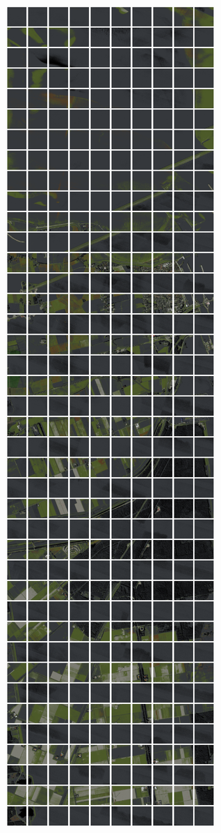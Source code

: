 <html>
<div>
<img src="https://github.com/HakkaTjakka/NL_TILE_MAP/blob/main/18/624/-1066/r.6240.-10660.png" height="44" width="44">
<img src="https://github.com/HakkaTjakka/NL_TILE_MAP/blob/main/18/624/-1066/r.6241.-10660.png" height="44" width="44">
<img src="https://github.com/HakkaTjakka/NL_TILE_MAP/blob/main/18/624/-1066/r.6242.-10660.png" height="44" width="44">
<img src="https://github.com/HakkaTjakka/NL_TILE_MAP/blob/main/18/624/-1066/r.6243.-10660.png" height="44" width="44">
<img src="https://github.com/HakkaTjakka/NL_TILE_MAP/blob/main/18/624/-1066/r.6244.-10660.png" height="44" width="44">
<img src="https://github.com/HakkaTjakka/NL_TILE_MAP/blob/main/18/624/-1066/r.6245.-10660.png" height="44" width="44">
<img src="https://github.com/HakkaTjakka/NL_TILE_MAP/blob/main/18/624/-1066/r.6246.-10660.png" height="44" width="44">
<img src="https://github.com/HakkaTjakka/NL_TILE_MAP/blob/main/18/624/-1066/r.6247.-10660.png" height="44" width="44">
<img src="https://github.com/HakkaTjakka/NL_TILE_MAP/blob/main/18/624/-1066/r.6248.-10660.png" height="44" width="44">
<img src="https://github.com/HakkaTjakka/NL_TILE_MAP/blob/main/18/624/-1066/r.6249.-10660.png" height="44" width="44">
<img src="https://github.com/HakkaTjakka/NL_TILE_MAP/blob/main/18/625/-1066/r.6250.-10660.png" height="44" width="44">
<img src="https://github.com/HakkaTjakka/NL_TILE_MAP/blob/main/18/625/-1066/r.6251.-10660.png" height="44" width="44">
<img src="https://github.com/HakkaTjakka/NL_TILE_MAP/blob/main/18/625/-1066/r.6252.-10660.png" height="44" width="44">
<img src="https://github.com/HakkaTjakka/NL_TILE_MAP/blob/main/18/625/-1066/r.6253.-10660.png" height="44" width="44">
<img src="https://github.com/HakkaTjakka/NL_TILE_MAP/blob/main/18/625/-1066/r.6254.-10660.png" height="44" width="44">
<img src="https://github.com/HakkaTjakka/NL_TILE_MAP/blob/main/18/625/-1066/r.6255.-10660.png" height="44" width="44">
<img src="https://github.com/HakkaTjakka/NL_TILE_MAP/blob/main/18/625/-1066/r.6256.-10660.png" height="44" width="44">
<img src="https://github.com/HakkaTjakka/NL_TILE_MAP/blob/main/18/625/-1066/r.6257.-10660.png" height="44" width="44">
<img src="https://github.com/HakkaTjakka/NL_TILE_MAP/blob/main/18/625/-1066/r.6258.-10660.png" height="44" width="44">
<img src="https://github.com/HakkaTjakka/NL_TILE_MAP/blob/main/18/625/-1066/r.6259.-10660.png" height="44" width="44">
<br>
<img src="https://github.com/HakkaTjakka/NL_TILE_MAP/blob/main/18/624/-1066/r.6240.-10659.png" height="44" width="44">
<img src="https://github.com/HakkaTjakka/NL_TILE_MAP/blob/main/18/624/-1066/r.6241.-10659.png" height="44" width="44">
<img src="https://github.com/HakkaTjakka/NL_TILE_MAP/blob/main/18/624/-1066/r.6242.-10659.png" height="44" width="44">
<img src="https://github.com/HakkaTjakka/NL_TILE_MAP/blob/main/18/624/-1066/r.6243.-10659.png" height="44" width="44">
<img src="https://github.com/HakkaTjakka/NL_TILE_MAP/blob/main/18/624/-1066/r.6244.-10659.png" height="44" width="44">
<img src="https://github.com/HakkaTjakka/NL_TILE_MAP/blob/main/18/624/-1066/r.6245.-10659.png" height="44" width="44">
<img src="https://github.com/HakkaTjakka/NL_TILE_MAP/blob/main/18/624/-1066/r.6246.-10659.png" height="44" width="44">
<img src="https://github.com/HakkaTjakka/NL_TILE_MAP/blob/main/18/624/-1066/r.6247.-10659.png" height="44" width="44">
<img src="https://github.com/HakkaTjakka/NL_TILE_MAP/blob/main/18/624/-1066/r.6248.-10659.png" height="44" width="44">
<img src="https://github.com/HakkaTjakka/NL_TILE_MAP/blob/main/18/624/-1066/r.6249.-10659.png" height="44" width="44">
<img src="https://github.com/HakkaTjakka/NL_TILE_MAP/blob/main/18/625/-1066/r.6250.-10659.png" height="44" width="44">
<img src="https://github.com/HakkaTjakka/NL_TILE_MAP/blob/main/18/625/-1066/r.6251.-10659.png" height="44" width="44">
<img src="https://github.com/HakkaTjakka/NL_TILE_MAP/blob/main/18/625/-1066/r.6252.-10659.png" height="44" width="44">
<img src="https://github.com/HakkaTjakka/NL_TILE_MAP/blob/main/18/625/-1066/r.6253.-10659.png" height="44" width="44">
<img src="https://github.com/HakkaTjakka/NL_TILE_MAP/blob/main/18/625/-1066/r.6254.-10659.png" height="44" width="44">
<img src="https://github.com/HakkaTjakka/NL_TILE_MAP/blob/main/18/625/-1066/r.6255.-10659.png" height="44" width="44">
<img src="https://github.com/HakkaTjakka/NL_TILE_MAP/blob/main/18/625/-1066/r.6256.-10659.png" height="44" width="44">
<img src="https://github.com/HakkaTjakka/NL_TILE_MAP/blob/main/18/625/-1066/r.6257.-10659.png" height="44" width="44">
<img src="https://github.com/HakkaTjakka/NL_TILE_MAP/blob/main/18/625/-1066/r.6258.-10659.png" height="44" width="44">
<img src="https://github.com/HakkaTjakka/NL_TILE_MAP/blob/main/18/625/-1066/r.6259.-10659.png" height="44" width="44">
<br>
<img src="https://github.com/HakkaTjakka/NL_TILE_MAP/blob/main/18/624/-1066/r.6240.-10658.png" height="44" width="44">
<img src="https://github.com/HakkaTjakka/NL_TILE_MAP/blob/main/18/624/-1066/r.6241.-10658.png" height="44" width="44">
<img src="https://github.com/HakkaTjakka/NL_TILE_MAP/blob/main/18/624/-1066/r.6242.-10658.png" height="44" width="44">
<img src="https://github.com/HakkaTjakka/NL_TILE_MAP/blob/main/18/624/-1066/r.6243.-10658.png" height="44" width="44">
<img src="https://github.com/HakkaTjakka/NL_TILE_MAP/blob/main/18/624/-1066/r.6244.-10658.png" height="44" width="44">
<img src="https://github.com/HakkaTjakka/NL_TILE_MAP/blob/main/18/624/-1066/r.6245.-10658.png" height="44" width="44">
<img src="https://github.com/HakkaTjakka/NL_TILE_MAP/blob/main/18/624/-1066/r.6246.-10658.png" height="44" width="44">
<img src="https://github.com/HakkaTjakka/NL_TILE_MAP/blob/main/18/624/-1066/r.6247.-10658.png" height="44" width="44">
<img src="https://github.com/HakkaTjakka/NL_TILE_MAP/blob/main/18/624/-1066/r.6248.-10658.png" height="44" width="44">
<img src="https://github.com/HakkaTjakka/NL_TILE_MAP/blob/main/18/624/-1066/r.6249.-10658.png" height="44" width="44">
<img src="https://github.com/HakkaTjakka/NL_TILE_MAP/blob/main/18/625/-1066/r.6250.-10658.png" height="44" width="44">
<img src="https://github.com/HakkaTjakka/NL_TILE_MAP/blob/main/18/625/-1066/r.6251.-10658.png" height="44" width="44">
<img src="https://github.com/HakkaTjakka/NL_TILE_MAP/blob/main/18/625/-1066/r.6252.-10658.png" height="44" width="44">
<img src="https://github.com/HakkaTjakka/NL_TILE_MAP/blob/main/18/625/-1066/r.6253.-10658.png" height="44" width="44">
<img src="https://github.com/HakkaTjakka/NL_TILE_MAP/blob/main/18/625/-1066/r.6254.-10658.png" height="44" width="44">
<img src="https://github.com/HakkaTjakka/NL_TILE_MAP/blob/main/18/625/-1066/r.6255.-10658.png" height="44" width="44">
<img src="https://github.com/HakkaTjakka/NL_TILE_MAP/blob/main/18/625/-1066/r.6256.-10658.png" height="44" width="44">
<img src="https://github.com/HakkaTjakka/NL_TILE_MAP/blob/main/18/625/-1066/r.6257.-10658.png" height="44" width="44">
<img src="https://github.com/HakkaTjakka/NL_TILE_MAP/blob/main/18/625/-1066/r.6258.-10658.png" height="44" width="44">
<img src="https://github.com/HakkaTjakka/NL_TILE_MAP/blob/main/18/625/-1066/r.6259.-10658.png" height="44" width="44">
<br>
<img src="https://github.com/HakkaTjakka/NL_TILE_MAP/blob/main/18/624/-1066/r.6240.-10657.png" height="44" width="44">
<img src="https://github.com/HakkaTjakka/NL_TILE_MAP/blob/main/18/624/-1066/r.6241.-10657.png" height="44" width="44">
<img src="https://github.com/HakkaTjakka/NL_TILE_MAP/blob/main/18/624/-1066/r.6242.-10657.png" height="44" width="44">
<img src="https://github.com/HakkaTjakka/NL_TILE_MAP/blob/main/18/624/-1066/r.6243.-10657.png" height="44" width="44">
<img src="https://github.com/HakkaTjakka/NL_TILE_MAP/blob/main/18/624/-1066/r.6244.-10657.png" height="44" width="44">
<img src="https://github.com/HakkaTjakka/NL_TILE_MAP/blob/main/18/624/-1066/r.6245.-10657.png" height="44" width="44">
<img src="https://github.com/HakkaTjakka/NL_TILE_MAP/blob/main/18/624/-1066/r.6246.-10657.png" height="44" width="44">
<img src="https://github.com/HakkaTjakka/NL_TILE_MAP/blob/main/18/624/-1066/r.6247.-10657.png" height="44" width="44">
<img src="https://github.com/HakkaTjakka/NL_TILE_MAP/blob/main/18/624/-1066/r.6248.-10657.png" height="44" width="44">
<img src="https://github.com/HakkaTjakka/NL_TILE_MAP/blob/main/18/624/-1066/r.6249.-10657.png" height="44" width="44">
<img src="https://github.com/HakkaTjakka/NL_TILE_MAP/blob/main/18/625/-1066/r.6250.-10657.png" height="44" width="44">
<img src="https://github.com/HakkaTjakka/NL_TILE_MAP/blob/main/18/625/-1066/r.6251.-10657.png" height="44" width="44">
<img src="https://github.com/HakkaTjakka/NL_TILE_MAP/blob/main/18/625/-1066/r.6252.-10657.png" height="44" width="44">
<img src="https://github.com/HakkaTjakka/NL_TILE_MAP/blob/main/18/625/-1066/r.6253.-10657.png" height="44" width="44">
<img src="https://github.com/HakkaTjakka/NL_TILE_MAP/blob/main/18/625/-1066/r.6254.-10657.png" height="44" width="44">
<img src="https://github.com/HakkaTjakka/NL_TILE_MAP/blob/main/18/625/-1066/r.6255.-10657.png" height="44" width="44">
<img src="https://github.com/HakkaTjakka/NL_TILE_MAP/blob/main/18/625/-1066/r.6256.-10657.png" height="44" width="44">
<img src="https://github.com/HakkaTjakka/NL_TILE_MAP/blob/main/18/625/-1066/r.6257.-10657.png" height="44" width="44">
<img src="https://github.com/HakkaTjakka/NL_TILE_MAP/blob/main/18/625/-1066/r.6258.-10657.png" height="44" width="44">
<img src="https://github.com/HakkaTjakka/NL_TILE_MAP/blob/main/18/625/-1066/r.6259.-10657.png" height="44" width="44">
<br>
<img src="https://github.com/HakkaTjakka/NL_TILE_MAP/blob/main/18/624/-1066/r.6240.-10656.png" height="44" width="44">
<img src="https://github.com/HakkaTjakka/NL_TILE_MAP/blob/main/18/624/-1066/r.6241.-10656.png" height="44" width="44">
<img src="https://github.com/HakkaTjakka/NL_TILE_MAP/blob/main/18/624/-1066/r.6242.-10656.png" height="44" width="44">
<img src="https://github.com/HakkaTjakka/NL_TILE_MAP/blob/main/18/624/-1066/r.6243.-10656.png" height="44" width="44">
<img src="https://github.com/HakkaTjakka/NL_TILE_MAP/blob/main/18/624/-1066/r.6244.-10656.png" height="44" width="44">
<img src="https://github.com/HakkaTjakka/NL_TILE_MAP/blob/main/18/624/-1066/r.6245.-10656.png" height="44" width="44">
<img src="https://github.com/HakkaTjakka/NL_TILE_MAP/blob/main/18/624/-1066/r.6246.-10656.png" height="44" width="44">
<img src="https://github.com/HakkaTjakka/NL_TILE_MAP/blob/main/18/624/-1066/r.6247.-10656.png" height="44" width="44">
<img src="https://github.com/HakkaTjakka/NL_TILE_MAP/blob/main/18/624/-1066/r.6248.-10656.png" height="44" width="44">
<img src="https://github.com/HakkaTjakka/NL_TILE_MAP/blob/main/18/624/-1066/r.6249.-10656.png" height="44" width="44">
<img src="https://github.com/HakkaTjakka/NL_TILE_MAP/blob/main/18/625/-1066/r.6250.-10656.png" height="44" width="44">
<img src="https://github.com/HakkaTjakka/NL_TILE_MAP/blob/main/18/625/-1066/r.6251.-10656.png" height="44" width="44">
<img src="https://github.com/HakkaTjakka/NL_TILE_MAP/blob/main/18/625/-1066/r.6252.-10656.png" height="44" width="44">
<img src="https://github.com/HakkaTjakka/NL_TILE_MAP/blob/main/18/625/-1066/r.6253.-10656.png" height="44" width="44">
<img src="https://github.com/HakkaTjakka/NL_TILE_MAP/blob/main/18/625/-1066/r.6254.-10656.png" height="44" width="44">
<img src="https://github.com/HakkaTjakka/NL_TILE_MAP/blob/main/18/625/-1066/r.6255.-10656.png" height="44" width="44">
<img src="https://github.com/HakkaTjakka/NL_TILE_MAP/blob/main/18/625/-1066/r.6256.-10656.png" height="44" width="44">
<img src="https://github.com/HakkaTjakka/NL_TILE_MAP/blob/main/18/625/-1066/r.6257.-10656.png" height="44" width="44">
<img src="https://github.com/HakkaTjakka/NL_TILE_MAP/blob/main/18/625/-1066/r.6258.-10656.png" height="44" width="44">
<img src="https://github.com/HakkaTjakka/NL_TILE_MAP/blob/main/18/625/-1066/r.6259.-10656.png" height="44" width="44">
<br>
<img src="https://github.com/HakkaTjakka/NL_TILE_MAP/blob/main/18/624/-1066/r.6240.-10655.png" height="44" width="44">
<img src="https://github.com/HakkaTjakka/NL_TILE_MAP/blob/main/18/624/-1066/r.6241.-10655.png" height="44" width="44">
<img src="https://github.com/HakkaTjakka/NL_TILE_MAP/blob/main/18/624/-1066/r.6242.-10655.png" height="44" width="44">
<img src="https://github.com/HakkaTjakka/NL_TILE_MAP/blob/main/18/624/-1066/r.6243.-10655.png" height="44" width="44">
<img src="https://github.com/HakkaTjakka/NL_TILE_MAP/blob/main/18/624/-1066/r.6244.-10655.png" height="44" width="44">
<img src="https://github.com/HakkaTjakka/NL_TILE_MAP/blob/main/18/624/-1066/r.6245.-10655.png" height="44" width="44">
<img src="https://github.com/HakkaTjakka/NL_TILE_MAP/blob/main/18/624/-1066/r.6246.-10655.png" height="44" width="44">
<img src="https://github.com/HakkaTjakka/NL_TILE_MAP/blob/main/18/624/-1066/r.6247.-10655.png" height="44" width="44">
<img src="https://github.com/HakkaTjakka/NL_TILE_MAP/blob/main/18/624/-1066/r.6248.-10655.png" height="44" width="44">
<img src="https://github.com/HakkaTjakka/NL_TILE_MAP/blob/main/18/624/-1066/r.6249.-10655.png" height="44" width="44">
<img src="https://github.com/HakkaTjakka/NL_TILE_MAP/blob/main/18/625/-1066/r.6250.-10655.png" height="44" width="44">
<img src="https://github.com/HakkaTjakka/NL_TILE_MAP/blob/main/18/625/-1066/r.6251.-10655.png" height="44" width="44">
<img src="https://github.com/HakkaTjakka/NL_TILE_MAP/blob/main/18/625/-1066/r.6252.-10655.png" height="44" width="44">
<img src="https://github.com/HakkaTjakka/NL_TILE_MAP/blob/main/18/625/-1066/r.6253.-10655.png" height="44" width="44">
<img src="https://github.com/HakkaTjakka/NL_TILE_MAP/blob/main/18/625/-1066/r.6254.-10655.png" height="44" width="44">
<img src="https://github.com/HakkaTjakka/NL_TILE_MAP/blob/main/18/625/-1066/r.6255.-10655.png" height="44" width="44">
<img src="https://github.com/HakkaTjakka/NL_TILE_MAP/blob/main/18/625/-1066/r.6256.-10655.png" height="44" width="44">
<img src="https://github.com/HakkaTjakka/NL_TILE_MAP/blob/main/18/625/-1066/r.6257.-10655.png" height="44" width="44">
<img src="https://github.com/HakkaTjakka/NL_TILE_MAP/blob/main/18/625/-1066/r.6258.-10655.png" height="44" width="44">
<img src="https://github.com/HakkaTjakka/NL_TILE_MAP/blob/main/18/625/-1066/r.6259.-10655.png" height="44" width="44">
<br>
<img src="https://github.com/HakkaTjakka/NL_TILE_MAP/blob/main/18/624/-1066/r.6240.-10654.png" height="44" width="44">
<img src="https://github.com/HakkaTjakka/NL_TILE_MAP/blob/main/18/624/-1066/r.6241.-10654.png" height="44" width="44">
<img src="https://github.com/HakkaTjakka/NL_TILE_MAP/blob/main/18/624/-1066/r.6242.-10654.png" height="44" width="44">
<img src="https://github.com/HakkaTjakka/NL_TILE_MAP/blob/main/18/624/-1066/r.6243.-10654.png" height="44" width="44">
<img src="https://github.com/HakkaTjakka/NL_TILE_MAP/blob/main/18/624/-1066/r.6244.-10654.png" height="44" width="44">
<img src="https://github.com/HakkaTjakka/NL_TILE_MAP/blob/main/18/624/-1066/r.6245.-10654.png" height="44" width="44">
<img src="https://github.com/HakkaTjakka/NL_TILE_MAP/blob/main/18/624/-1066/r.6246.-10654.png" height="44" width="44">
<img src="https://github.com/HakkaTjakka/NL_TILE_MAP/blob/main/18/624/-1066/r.6247.-10654.png" height="44" width="44">
<img src="https://github.com/HakkaTjakka/NL_TILE_MAP/blob/main/18/624/-1066/r.6248.-10654.png" height="44" width="44">
<img src="https://github.com/HakkaTjakka/NL_TILE_MAP/blob/main/18/624/-1066/r.6249.-10654.png" height="44" width="44">
<img src="https://github.com/HakkaTjakka/NL_TILE_MAP/blob/main/18/625/-1066/r.6250.-10654.png" height="44" width="44">
<img src="https://github.com/HakkaTjakka/NL_TILE_MAP/blob/main/18/625/-1066/r.6251.-10654.png" height="44" width="44">
<img src="https://github.com/HakkaTjakka/NL_TILE_MAP/blob/main/18/625/-1066/r.6252.-10654.png" height="44" width="44">
<img src="https://github.com/HakkaTjakka/NL_TILE_MAP/blob/main/18/625/-1066/r.6253.-10654.png" height="44" width="44">
<img src="https://github.com/HakkaTjakka/NL_TILE_MAP/blob/main/18/625/-1066/r.6254.-10654.png" height="44" width="44">
<img src="https://github.com/HakkaTjakka/NL_TILE_MAP/blob/main/18/625/-1066/r.6255.-10654.png" height="44" width="44">
<img src="https://github.com/HakkaTjakka/NL_TILE_MAP/blob/main/18/625/-1066/r.6256.-10654.png" height="44" width="44">
<img src="https://github.com/HakkaTjakka/NL_TILE_MAP/blob/main/18/625/-1066/r.6257.-10654.png" height="44" width="44">
<img src="https://github.com/HakkaTjakka/NL_TILE_MAP/blob/main/18/625/-1066/r.6258.-10654.png" height="44" width="44">
<img src="https://github.com/HakkaTjakka/NL_TILE_MAP/blob/main/18/625/-1066/r.6259.-10654.png" height="44" width="44">
<br>
<img src="https://github.com/HakkaTjakka/NL_TILE_MAP/blob/main/18/624/-1066/r.6240.-10653.png" height="44" width="44">
<img src="https://github.com/HakkaTjakka/NL_TILE_MAP/blob/main/18/624/-1066/r.6241.-10653.png" height="44" width="44">
<img src="https://github.com/HakkaTjakka/NL_TILE_MAP/blob/main/18/624/-1066/r.6242.-10653.png" height="44" width="44">
<img src="https://github.com/HakkaTjakka/NL_TILE_MAP/blob/main/18/624/-1066/r.6243.-10653.png" height="44" width="44">
<img src="https://github.com/HakkaTjakka/NL_TILE_MAP/blob/main/18/624/-1066/r.6244.-10653.png" height="44" width="44">
<img src="https://github.com/HakkaTjakka/NL_TILE_MAP/blob/main/18/624/-1066/r.6245.-10653.png" height="44" width="44">
<img src="https://github.com/HakkaTjakka/NL_TILE_MAP/blob/main/18/624/-1066/r.6246.-10653.png" height="44" width="44">
<img src="https://github.com/HakkaTjakka/NL_TILE_MAP/blob/main/18/624/-1066/r.6247.-10653.png" height="44" width="44">
<img src="https://github.com/HakkaTjakka/NL_TILE_MAP/blob/main/18/624/-1066/r.6248.-10653.png" height="44" width="44">
<img src="https://github.com/HakkaTjakka/NL_TILE_MAP/blob/main/18/624/-1066/r.6249.-10653.png" height="44" width="44">
<img src="https://github.com/HakkaTjakka/NL_TILE_MAP/blob/main/18/625/-1066/r.6250.-10653.png" height="44" width="44">
<img src="https://github.com/HakkaTjakka/NL_TILE_MAP/blob/main/18/625/-1066/r.6251.-10653.png" height="44" width="44">
<img src="https://github.com/HakkaTjakka/NL_TILE_MAP/blob/main/18/625/-1066/r.6252.-10653.png" height="44" width="44">
<img src="https://github.com/HakkaTjakka/NL_TILE_MAP/blob/main/18/625/-1066/r.6253.-10653.png" height="44" width="44">
<img src="https://github.com/HakkaTjakka/NL_TILE_MAP/blob/main/18/625/-1066/r.6254.-10653.png" height="44" width="44">
<img src="https://github.com/HakkaTjakka/NL_TILE_MAP/blob/main/18/625/-1066/r.6255.-10653.png" height="44" width="44">
<img src="https://github.com/HakkaTjakka/NL_TILE_MAP/blob/main/18/625/-1066/r.6256.-10653.png" height="44" width="44">
<img src="https://github.com/HakkaTjakka/NL_TILE_MAP/blob/main/18/625/-1066/r.6257.-10653.png" height="44" width="44">
<img src="https://github.com/HakkaTjakka/NL_TILE_MAP/blob/main/18/625/-1066/r.6258.-10653.png" height="44" width="44">
<img src="https://github.com/HakkaTjakka/NL_TILE_MAP/blob/main/18/625/-1066/r.6259.-10653.png" height="44" width="44">
<br>
<img src="https://github.com/HakkaTjakka/NL_TILE_MAP/blob/main/18/624/-1066/r.6240.-10652.png" height="44" width="44">
<img src="https://github.com/HakkaTjakka/NL_TILE_MAP/blob/main/18/624/-1066/r.6241.-10652.png" height="44" width="44">
<img src="https://github.com/HakkaTjakka/NL_TILE_MAP/blob/main/18/624/-1066/r.6242.-10652.png" height="44" width="44">
<img src="https://github.com/HakkaTjakka/NL_TILE_MAP/blob/main/18/624/-1066/r.6243.-10652.png" height="44" width="44">
<img src="https://github.com/HakkaTjakka/NL_TILE_MAP/blob/main/18/624/-1066/r.6244.-10652.png" height="44" width="44">
<img src="https://github.com/HakkaTjakka/NL_TILE_MAP/blob/main/18/624/-1066/r.6245.-10652.png" height="44" width="44">
<img src="https://github.com/HakkaTjakka/NL_TILE_MAP/blob/main/18/624/-1066/r.6246.-10652.png" height="44" width="44">
<img src="https://github.com/HakkaTjakka/NL_TILE_MAP/blob/main/18/624/-1066/r.6247.-10652.png" height="44" width="44">
<img src="https://github.com/HakkaTjakka/NL_TILE_MAP/blob/main/18/624/-1066/r.6248.-10652.png" height="44" width="44">
<img src="https://github.com/HakkaTjakka/NL_TILE_MAP/blob/main/18/624/-1066/r.6249.-10652.png" height="44" width="44">
<img src="https://github.com/HakkaTjakka/NL_TILE_MAP/blob/main/18/625/-1066/r.6250.-10652.png" height="44" width="44">
<img src="https://github.com/HakkaTjakka/NL_TILE_MAP/blob/main/18/625/-1066/r.6251.-10652.png" height="44" width="44">
<img src="https://github.com/HakkaTjakka/NL_TILE_MAP/blob/main/18/625/-1066/r.6252.-10652.png" height="44" width="44">
<img src="https://github.com/HakkaTjakka/NL_TILE_MAP/blob/main/18/625/-1066/r.6253.-10652.png" height="44" width="44">
<img src="https://github.com/HakkaTjakka/NL_TILE_MAP/blob/main/18/625/-1066/r.6254.-10652.png" height="44" width="44">
<img src="https://github.com/HakkaTjakka/NL_TILE_MAP/blob/main/18/625/-1066/r.6255.-10652.png" height="44" width="44">
<img src="https://github.com/HakkaTjakka/NL_TILE_MAP/blob/main/18/625/-1066/r.6256.-10652.png" height="44" width="44">
<img src="https://github.com/HakkaTjakka/NL_TILE_MAP/blob/main/18/625/-1066/r.6257.-10652.png" height="44" width="44">
<img src="https://github.com/HakkaTjakka/NL_TILE_MAP/blob/main/18/625/-1066/r.6258.-10652.png" height="44" width="44">
<img src="https://github.com/HakkaTjakka/NL_TILE_MAP/blob/main/18/625/-1066/r.6259.-10652.png" height="44" width="44">
<br>
<img src="https://github.com/HakkaTjakka/NL_TILE_MAP/blob/main/18/624/-1066/r.6240.-10651.png" height="44" width="44">
<img src="https://github.com/HakkaTjakka/NL_TILE_MAP/blob/main/18/624/-1066/r.6241.-10651.png" height="44" width="44">
<img src="https://github.com/HakkaTjakka/NL_TILE_MAP/blob/main/18/624/-1066/r.6242.-10651.png" height="44" width="44">
<img src="https://github.com/HakkaTjakka/NL_TILE_MAP/blob/main/18/624/-1066/r.6243.-10651.png" height="44" width="44">
<img src="https://github.com/HakkaTjakka/NL_TILE_MAP/blob/main/18/624/-1066/r.6244.-10651.png" height="44" width="44">
<img src="https://github.com/HakkaTjakka/NL_TILE_MAP/blob/main/18/624/-1066/r.6245.-10651.png" height="44" width="44">
<img src="https://github.com/HakkaTjakka/NL_TILE_MAP/blob/main/18/624/-1066/r.6246.-10651.png" height="44" width="44">
<img src="https://github.com/HakkaTjakka/NL_TILE_MAP/blob/main/18/624/-1066/r.6247.-10651.png" height="44" width="44">
<img src="https://github.com/HakkaTjakka/NL_TILE_MAP/blob/main/18/624/-1066/r.6248.-10651.png" height="44" width="44">
<img src="https://github.com/HakkaTjakka/NL_TILE_MAP/blob/main/18/624/-1066/r.6249.-10651.png" height="44" width="44">
<img src="https://github.com/HakkaTjakka/NL_TILE_MAP/blob/main/18/625/-1066/r.6250.-10651.png" height="44" width="44">
<img src="https://github.com/HakkaTjakka/NL_TILE_MAP/blob/main/18/625/-1066/r.6251.-10651.png" height="44" width="44">
<img src="https://github.com/HakkaTjakka/NL_TILE_MAP/blob/main/18/625/-1066/r.6252.-10651.png" height="44" width="44">
<img src="https://github.com/HakkaTjakka/NL_TILE_MAP/blob/main/18/625/-1066/r.6253.-10651.png" height="44" width="44">
<img src="https://github.com/HakkaTjakka/NL_TILE_MAP/blob/main/18/625/-1066/r.6254.-10651.png" height="44" width="44">
<img src="https://github.com/HakkaTjakka/NL_TILE_MAP/blob/main/18/625/-1066/r.6255.-10651.png" height="44" width="44">
<img src="https://github.com/HakkaTjakka/NL_TILE_MAP/blob/main/18/625/-1066/r.6256.-10651.png" height="44" width="44">
<img src="https://github.com/HakkaTjakka/NL_TILE_MAP/blob/main/18/625/-1066/r.6257.-10651.png" height="44" width="44">
<img src="https://github.com/HakkaTjakka/NL_TILE_MAP/blob/main/18/625/-1066/r.6258.-10651.png" height="44" width="44">
<img src="https://github.com/HakkaTjakka/NL_TILE_MAP/blob/main/18/625/-1066/r.6259.-10651.png" height="44" width="44">
<br>
<img src="https://github.com/HakkaTjakka/NL_TILE_MAP/blob/main/18/624/-1065/r.6240.-10650.png" height="44" width="44">
<img src="https://github.com/HakkaTjakka/NL_TILE_MAP/blob/main/18/624/-1065/r.6241.-10650.png" height="44" width="44">
<img src="https://github.com/HakkaTjakka/NL_TILE_MAP/blob/main/18/624/-1065/r.6242.-10650.png" height="44" width="44">
<img src="https://github.com/HakkaTjakka/NL_TILE_MAP/blob/main/18/624/-1065/r.6243.-10650.png" height="44" width="44">
<img src="https://github.com/HakkaTjakka/NL_TILE_MAP/blob/main/18/624/-1065/r.6244.-10650.png" height="44" width="44">
<img src="https://github.com/HakkaTjakka/NL_TILE_MAP/blob/main/18/624/-1065/r.6245.-10650.png" height="44" width="44">
<img src="https://github.com/HakkaTjakka/NL_TILE_MAP/blob/main/18/624/-1065/r.6246.-10650.png" height="44" width="44">
<img src="https://github.com/HakkaTjakka/NL_TILE_MAP/blob/main/18/624/-1065/r.6247.-10650.png" height="44" width="44">
<img src="https://github.com/HakkaTjakka/NL_TILE_MAP/blob/main/18/624/-1065/r.6248.-10650.png" height="44" width="44">
<img src="https://github.com/HakkaTjakka/NL_TILE_MAP/blob/main/18/624/-1065/r.6249.-10650.png" height="44" width="44">
<img src="https://github.com/HakkaTjakka/NL_TILE_MAP/blob/main/18/625/-1065/r.6250.-10650.png" height="44" width="44">
<img src="https://github.com/HakkaTjakka/NL_TILE_MAP/blob/main/18/625/-1065/r.6251.-10650.png" height="44" width="44">
<img src="https://github.com/HakkaTjakka/NL_TILE_MAP/blob/main/18/625/-1065/r.6252.-10650.png" height="44" width="44">
<img src="https://github.com/HakkaTjakka/NL_TILE_MAP/blob/main/18/625/-1065/r.6253.-10650.png" height="44" width="44">
<img src="https://github.com/HakkaTjakka/NL_TILE_MAP/blob/main/18/625/-1065/r.6254.-10650.png" height="44" width="44">
<img src="https://github.com/HakkaTjakka/NL_TILE_MAP/blob/main/18/625/-1065/r.6255.-10650.png" height="44" width="44">
<img src="https://github.com/HakkaTjakka/NL_TILE_MAP/blob/main/18/625/-1065/r.6256.-10650.png" height="44" width="44">
<img src="https://github.com/HakkaTjakka/NL_TILE_MAP/blob/main/18/625/-1065/r.6257.-10650.png" height="44" width="44">
<img src="https://github.com/HakkaTjakka/NL_TILE_MAP/blob/main/18/625/-1065/r.6258.-10650.png" height="44" width="44">
<img src="https://github.com/HakkaTjakka/NL_TILE_MAP/blob/main/18/625/-1065/r.6259.-10650.png" height="44" width="44">
<br>
<img src="https://github.com/HakkaTjakka/NL_TILE_MAP/blob/main/18/624/-1065/r.6240.-10649.png" height="44" width="44">
<img src="https://github.com/HakkaTjakka/NL_TILE_MAP/blob/main/18/624/-1065/r.6241.-10649.png" height="44" width="44">
<img src="https://github.com/HakkaTjakka/NL_TILE_MAP/blob/main/18/624/-1065/r.6242.-10649.png" height="44" width="44">
<img src="https://github.com/HakkaTjakka/NL_TILE_MAP/blob/main/18/624/-1065/r.6243.-10649.png" height="44" width="44">
<img src="https://github.com/HakkaTjakka/NL_TILE_MAP/blob/main/18/624/-1065/r.6244.-10649.png" height="44" width="44">
<img src="https://github.com/HakkaTjakka/NL_TILE_MAP/blob/main/18/624/-1065/r.6245.-10649.png" height="44" width="44">
<img src="https://github.com/HakkaTjakka/NL_TILE_MAP/blob/main/18/624/-1065/r.6246.-10649.png" height="44" width="44">
<img src="https://github.com/HakkaTjakka/NL_TILE_MAP/blob/main/18/624/-1065/r.6247.-10649.png" height="44" width="44">
<img src="https://github.com/HakkaTjakka/NL_TILE_MAP/blob/main/18/624/-1065/r.6248.-10649.png" height="44" width="44">
<img src="https://github.com/HakkaTjakka/NL_TILE_MAP/blob/main/18/624/-1065/r.6249.-10649.png" height="44" width="44">
<img src="https://github.com/HakkaTjakka/NL_TILE_MAP/blob/main/18/625/-1065/r.6250.-10649.png" height="44" width="44">
<img src="https://github.com/HakkaTjakka/NL_TILE_MAP/blob/main/18/625/-1065/r.6251.-10649.png" height="44" width="44">
<img src="https://github.com/HakkaTjakka/NL_TILE_MAP/blob/main/18/625/-1065/r.6252.-10649.png" height="44" width="44">
<img src="https://github.com/HakkaTjakka/NL_TILE_MAP/blob/main/18/625/-1065/r.6253.-10649.png" height="44" width="44">
<img src="https://github.com/HakkaTjakka/NL_TILE_MAP/blob/main/18/625/-1065/r.6254.-10649.png" height="44" width="44">
<img src="https://github.com/HakkaTjakka/NL_TILE_MAP/blob/main/18/625/-1065/r.6255.-10649.png" height="44" width="44">
<img src="https://github.com/HakkaTjakka/NL_TILE_MAP/blob/main/18/625/-1065/r.6256.-10649.png" height="44" width="44">
<img src="https://github.com/HakkaTjakka/NL_TILE_MAP/blob/main/18/625/-1065/r.6257.-10649.png" height="44" width="44">
<img src="https://github.com/HakkaTjakka/NL_TILE_MAP/blob/main/18/625/-1065/r.6258.-10649.png" height="44" width="44">
<img src="https://github.com/HakkaTjakka/NL_TILE_MAP/blob/main/18/625/-1065/r.6259.-10649.png" height="44" width="44">
<br>
<img src="https://github.com/HakkaTjakka/NL_TILE_MAP/blob/main/18/624/-1065/r.6240.-10648.png" height="44" width="44">
<img src="https://github.com/HakkaTjakka/NL_TILE_MAP/blob/main/18/624/-1065/r.6241.-10648.png" height="44" width="44">
<img src="https://github.com/HakkaTjakka/NL_TILE_MAP/blob/main/18/624/-1065/r.6242.-10648.png" height="44" width="44">
<img src="https://github.com/HakkaTjakka/NL_TILE_MAP/blob/main/18/624/-1065/r.6243.-10648.png" height="44" width="44">
<img src="https://github.com/HakkaTjakka/NL_TILE_MAP/blob/main/18/624/-1065/r.6244.-10648.png" height="44" width="44">
<img src="https://github.com/HakkaTjakka/NL_TILE_MAP/blob/main/18/624/-1065/r.6245.-10648.png" height="44" width="44">
<img src="https://github.com/HakkaTjakka/NL_TILE_MAP/blob/main/18/624/-1065/r.6246.-10648.png" height="44" width="44">
<img src="https://github.com/HakkaTjakka/NL_TILE_MAP/blob/main/18/624/-1065/r.6247.-10648.png" height="44" width="44">
<img src="https://github.com/HakkaTjakka/NL_TILE_MAP/blob/main/18/624/-1065/r.6248.-10648.png" height="44" width="44">
<img src="https://github.com/HakkaTjakka/NL_TILE_MAP/blob/main/18/624/-1065/r.6249.-10648.png" height="44" width="44">
<img src="https://github.com/HakkaTjakka/NL_TILE_MAP/blob/main/18/625/-1065/r.6250.-10648.png" height="44" width="44">
<img src="https://github.com/HakkaTjakka/NL_TILE_MAP/blob/main/18/625/-1065/r.6251.-10648.png" height="44" width="44">
<img src="https://github.com/HakkaTjakka/NL_TILE_MAP/blob/main/18/625/-1065/r.6252.-10648.png" height="44" width="44">
<img src="https://github.com/HakkaTjakka/NL_TILE_MAP/blob/main/18/625/-1065/r.6253.-10648.png" height="44" width="44">
<img src="https://github.com/HakkaTjakka/NL_TILE_MAP/blob/main/18/625/-1065/r.6254.-10648.png" height="44" width="44">
<img src="https://github.com/HakkaTjakka/NL_TILE_MAP/blob/main/18/625/-1065/r.6255.-10648.png" height="44" width="44">
<img src="https://github.com/HakkaTjakka/NL_TILE_MAP/blob/main/18/625/-1065/r.6256.-10648.png" height="44" width="44">
<img src="https://github.com/HakkaTjakka/NL_TILE_MAP/blob/main/18/625/-1065/r.6257.-10648.png" height="44" width="44">
<img src="https://github.com/HakkaTjakka/NL_TILE_MAP/blob/main/18/625/-1065/r.6258.-10648.png" height="44" width="44">
<img src="https://github.com/HakkaTjakka/NL_TILE_MAP/blob/main/18/625/-1065/r.6259.-10648.png" height="44" width="44">
<br>
<img src="https://github.com/HakkaTjakka/NL_TILE_MAP/blob/main/18/624/-1065/r.6240.-10647.png" height="44" width="44">
<img src="https://github.com/HakkaTjakka/NL_TILE_MAP/blob/main/18/624/-1065/r.6241.-10647.png" height="44" width="44">
<img src="https://github.com/HakkaTjakka/NL_TILE_MAP/blob/main/18/624/-1065/r.6242.-10647.png" height="44" width="44">
<img src="https://github.com/HakkaTjakka/NL_TILE_MAP/blob/main/18/624/-1065/r.6243.-10647.png" height="44" width="44">
<img src="https://github.com/HakkaTjakka/NL_TILE_MAP/blob/main/18/624/-1065/r.6244.-10647.png" height="44" width="44">
<img src="https://github.com/HakkaTjakka/NL_TILE_MAP/blob/main/18/624/-1065/r.6245.-10647.png" height="44" width="44">
<img src="https://github.com/HakkaTjakka/NL_TILE_MAP/blob/main/18/624/-1065/r.6246.-10647.png" height="44" width="44">
<img src="https://github.com/HakkaTjakka/NL_TILE_MAP/blob/main/18/624/-1065/r.6247.-10647.png" height="44" width="44">
<img src="https://github.com/HakkaTjakka/NL_TILE_MAP/blob/main/18/624/-1065/r.6248.-10647.png" height="44" width="44">
<img src="https://github.com/HakkaTjakka/NL_TILE_MAP/blob/main/18/624/-1065/r.6249.-10647.png" height="44" width="44">
<img src="https://github.com/HakkaTjakka/NL_TILE_MAP/blob/main/18/625/-1065/r.6250.-10647.png" height="44" width="44">
<img src="https://github.com/HakkaTjakka/NL_TILE_MAP/blob/main/18/625/-1065/r.6251.-10647.png" height="44" width="44">
<img src="https://github.com/HakkaTjakka/NL_TILE_MAP/blob/main/18/625/-1065/r.6252.-10647.png" height="44" width="44">
<img src="https://github.com/HakkaTjakka/NL_TILE_MAP/blob/main/18/625/-1065/r.6253.-10647.png" height="44" width="44">
<img src="https://github.com/HakkaTjakka/NL_TILE_MAP/blob/main/18/625/-1065/r.6254.-10647.png" height="44" width="44">
<img src="https://github.com/HakkaTjakka/NL_TILE_MAP/blob/main/18/625/-1065/r.6255.-10647.png" height="44" width="44">
<img src="https://github.com/HakkaTjakka/NL_TILE_MAP/blob/main/18/625/-1065/r.6256.-10647.png" height="44" width="44">
<img src="https://github.com/HakkaTjakka/NL_TILE_MAP/blob/main/18/625/-1065/r.6257.-10647.png" height="44" width="44">
<img src="https://github.com/HakkaTjakka/NL_TILE_MAP/blob/main/18/625/-1065/r.6258.-10647.png" height="44" width="44">
<img src="https://github.com/HakkaTjakka/NL_TILE_MAP/blob/main/18/625/-1065/r.6259.-10647.png" height="44" width="44">
<br>
<img src="https://github.com/HakkaTjakka/NL_TILE_MAP/blob/main/18/624/-1065/r.6240.-10646.png" height="44" width="44">
<img src="https://github.com/HakkaTjakka/NL_TILE_MAP/blob/main/18/624/-1065/r.6241.-10646.png" height="44" width="44">
<img src="https://github.com/HakkaTjakka/NL_TILE_MAP/blob/main/18/624/-1065/r.6242.-10646.png" height="44" width="44">
<img src="https://github.com/HakkaTjakka/NL_TILE_MAP/blob/main/18/624/-1065/r.6243.-10646.png" height="44" width="44">
<img src="https://github.com/HakkaTjakka/NL_TILE_MAP/blob/main/18/624/-1065/r.6244.-10646.png" height="44" width="44">
<img src="https://github.com/HakkaTjakka/NL_TILE_MAP/blob/main/18/624/-1065/r.6245.-10646.png" height="44" width="44">
<img src="https://github.com/HakkaTjakka/NL_TILE_MAP/blob/main/18/624/-1065/r.6246.-10646.png" height="44" width="44">
<img src="https://github.com/HakkaTjakka/NL_TILE_MAP/blob/main/18/624/-1065/r.6247.-10646.png" height="44" width="44">
<img src="https://github.com/HakkaTjakka/NL_TILE_MAP/blob/main/18/624/-1065/r.6248.-10646.png" height="44" width="44">
<img src="https://github.com/HakkaTjakka/NL_TILE_MAP/blob/main/18/624/-1065/r.6249.-10646.png" height="44" width="44">
<img src="https://github.com/HakkaTjakka/NL_TILE_MAP/blob/main/18/625/-1065/r.6250.-10646.png" height="44" width="44">
<img src="https://github.com/HakkaTjakka/NL_TILE_MAP/blob/main/18/625/-1065/r.6251.-10646.png" height="44" width="44">
<img src="https://github.com/HakkaTjakka/NL_TILE_MAP/blob/main/18/625/-1065/r.6252.-10646.png" height="44" width="44">
<img src="https://github.com/HakkaTjakka/NL_TILE_MAP/blob/main/18/625/-1065/r.6253.-10646.png" height="44" width="44">
<img src="https://github.com/HakkaTjakka/NL_TILE_MAP/blob/main/18/625/-1065/r.6254.-10646.png" height="44" width="44">
<img src="https://github.com/HakkaTjakka/NL_TILE_MAP/blob/main/18/625/-1065/r.6255.-10646.png" height="44" width="44">
<img src="https://github.com/HakkaTjakka/NL_TILE_MAP/blob/main/18/625/-1065/r.6256.-10646.png" height="44" width="44">
<img src="https://github.com/HakkaTjakka/NL_TILE_MAP/blob/main/18/625/-1065/r.6257.-10646.png" height="44" width="44">
<img src="https://github.com/HakkaTjakka/NL_TILE_MAP/blob/main/18/625/-1065/r.6258.-10646.png" height="44" width="44">
<img src="https://github.com/HakkaTjakka/NL_TILE_MAP/blob/main/18/625/-1065/r.6259.-10646.png" height="44" width="44">
<br>
<img src="https://github.com/HakkaTjakka/NL_TILE_MAP/blob/main/18/624/-1065/r.6240.-10645.png" height="44" width="44">
<img src="https://github.com/HakkaTjakka/NL_TILE_MAP/blob/main/18/624/-1065/r.6241.-10645.png" height="44" width="44">
<img src="https://github.com/HakkaTjakka/NL_TILE_MAP/blob/main/18/624/-1065/r.6242.-10645.png" height="44" width="44">
<img src="https://github.com/HakkaTjakka/NL_TILE_MAP/blob/main/18/624/-1065/r.6243.-10645.png" height="44" width="44">
<img src="https://github.com/HakkaTjakka/NL_TILE_MAP/blob/main/18/624/-1065/r.6244.-10645.png" height="44" width="44">
<img src="https://github.com/HakkaTjakka/NL_TILE_MAP/blob/main/18/624/-1065/r.6245.-10645.png" height="44" width="44">
<img src="https://github.com/HakkaTjakka/NL_TILE_MAP/blob/main/18/624/-1065/r.6246.-10645.png" height="44" width="44">
<img src="https://github.com/HakkaTjakka/NL_TILE_MAP/blob/main/18/624/-1065/r.6247.-10645.png" height="44" width="44">
<img src="https://github.com/HakkaTjakka/NL_TILE_MAP/blob/main/18/624/-1065/r.6248.-10645.png" height="44" width="44">
<img src="https://github.com/HakkaTjakka/NL_TILE_MAP/blob/main/18/624/-1065/r.6249.-10645.png" height="44" width="44">
<img src="https://github.com/HakkaTjakka/NL_TILE_MAP/blob/main/18/625/-1065/r.6250.-10645.png" height="44" width="44">
<img src="https://github.com/HakkaTjakka/NL_TILE_MAP/blob/main/18/625/-1065/r.6251.-10645.png" height="44" width="44">
<img src="https://github.com/HakkaTjakka/NL_TILE_MAP/blob/main/18/625/-1065/r.6252.-10645.png" height="44" width="44">
<img src="https://github.com/HakkaTjakka/NL_TILE_MAP/blob/main/18/625/-1065/r.6253.-10645.png" height="44" width="44">
<img src="https://github.com/HakkaTjakka/NL_TILE_MAP/blob/main/18/625/-1065/r.6254.-10645.png" height="44" width="44">
<img src="https://github.com/HakkaTjakka/NL_TILE_MAP/blob/main/18/625/-1065/r.6255.-10645.png" height="44" width="44">
<img src="https://github.com/HakkaTjakka/NL_TILE_MAP/blob/main/18/625/-1065/r.6256.-10645.png" height="44" width="44">
<img src="https://github.com/HakkaTjakka/NL_TILE_MAP/blob/main/18/625/-1065/r.6257.-10645.png" height="44" width="44">
<img src="https://github.com/HakkaTjakka/NL_TILE_MAP/blob/main/18/625/-1065/r.6258.-10645.png" height="44" width="44">
<img src="https://github.com/HakkaTjakka/NL_TILE_MAP/blob/main/18/625/-1065/r.6259.-10645.png" height="44" width="44">
<br>
<img src="https://github.com/HakkaTjakka/NL_TILE_MAP/blob/main/18/624/-1065/r.6240.-10644.png" height="44" width="44">
<img src="https://github.com/HakkaTjakka/NL_TILE_MAP/blob/main/18/624/-1065/r.6241.-10644.png" height="44" width="44">
<img src="https://github.com/HakkaTjakka/NL_TILE_MAP/blob/main/18/624/-1065/r.6242.-10644.png" height="44" width="44">
<img src="https://github.com/HakkaTjakka/NL_TILE_MAP/blob/main/18/624/-1065/r.6243.-10644.png" height="44" width="44">
<img src="https://github.com/HakkaTjakka/NL_TILE_MAP/blob/main/18/624/-1065/r.6244.-10644.png" height="44" width="44">
<img src="https://github.com/HakkaTjakka/NL_TILE_MAP/blob/main/18/624/-1065/r.6245.-10644.png" height="44" width="44">
<img src="https://github.com/HakkaTjakka/NL_TILE_MAP/blob/main/18/624/-1065/r.6246.-10644.png" height="44" width="44">
<img src="https://github.com/HakkaTjakka/NL_TILE_MAP/blob/main/18/624/-1065/r.6247.-10644.png" height="44" width="44">
<img src="https://github.com/HakkaTjakka/NL_TILE_MAP/blob/main/18/624/-1065/r.6248.-10644.png" height="44" width="44">
<img src="https://github.com/HakkaTjakka/NL_TILE_MAP/blob/main/18/624/-1065/r.6249.-10644.png" height="44" width="44">
<img src="https://github.com/HakkaTjakka/NL_TILE_MAP/blob/main/18/625/-1065/r.6250.-10644.png" height="44" width="44">
<img src="https://github.com/HakkaTjakka/NL_TILE_MAP/blob/main/18/625/-1065/r.6251.-10644.png" height="44" width="44">
<img src="https://github.com/HakkaTjakka/NL_TILE_MAP/blob/main/18/625/-1065/r.6252.-10644.png" height="44" width="44">
<img src="https://github.com/HakkaTjakka/NL_TILE_MAP/blob/main/18/625/-1065/r.6253.-10644.png" height="44" width="44">
<img src="https://github.com/HakkaTjakka/NL_TILE_MAP/blob/main/18/625/-1065/r.6254.-10644.png" height="44" width="44">
<img src="https://github.com/HakkaTjakka/NL_TILE_MAP/blob/main/18/625/-1065/r.6255.-10644.png" height="44" width="44">
<img src="https://github.com/HakkaTjakka/NL_TILE_MAP/blob/main/18/625/-1065/r.6256.-10644.png" height="44" width="44">
<img src="https://github.com/HakkaTjakka/NL_TILE_MAP/blob/main/18/625/-1065/r.6257.-10644.png" height="44" width="44">
<img src="https://github.com/HakkaTjakka/NL_TILE_MAP/blob/main/18/625/-1065/r.6258.-10644.png" height="44" width="44">
<img src="https://github.com/HakkaTjakka/NL_TILE_MAP/blob/main/18/625/-1065/r.6259.-10644.png" height="44" width="44">
<br>
<img src="https://github.com/HakkaTjakka/NL_TILE_MAP/blob/main/18/624/-1065/r.6240.-10643.png" height="44" width="44">
<img src="https://github.com/HakkaTjakka/NL_TILE_MAP/blob/main/18/624/-1065/r.6241.-10643.png" height="44" width="44">
<img src="https://github.com/HakkaTjakka/NL_TILE_MAP/blob/main/18/624/-1065/r.6242.-10643.png" height="44" width="44">
<img src="https://github.com/HakkaTjakka/NL_TILE_MAP/blob/main/18/624/-1065/r.6243.-10643.png" height="44" width="44">
<img src="https://github.com/HakkaTjakka/NL_TILE_MAP/blob/main/18/624/-1065/r.6244.-10643.png" height="44" width="44">
<img src="https://github.com/HakkaTjakka/NL_TILE_MAP/blob/main/18/624/-1065/r.6245.-10643.png" height="44" width="44">
<img src="https://github.com/HakkaTjakka/NL_TILE_MAP/blob/main/18/624/-1065/r.6246.-10643.png" height="44" width="44">
<img src="https://github.com/HakkaTjakka/NL_TILE_MAP/blob/main/18/624/-1065/r.6247.-10643.png" height="44" width="44">
<img src="https://github.com/HakkaTjakka/NL_TILE_MAP/blob/main/18/624/-1065/r.6248.-10643.png" height="44" width="44">
<img src="https://github.com/HakkaTjakka/NL_TILE_MAP/blob/main/18/624/-1065/r.6249.-10643.png" height="44" width="44">
<img src="https://github.com/HakkaTjakka/NL_TILE_MAP/blob/main/18/625/-1065/r.6250.-10643.png" height="44" width="44">
<img src="https://github.com/HakkaTjakka/NL_TILE_MAP/blob/main/18/625/-1065/r.6251.-10643.png" height="44" width="44">
<img src="https://github.com/HakkaTjakka/NL_TILE_MAP/blob/main/18/625/-1065/r.6252.-10643.png" height="44" width="44">
<img src="https://github.com/HakkaTjakka/NL_TILE_MAP/blob/main/18/625/-1065/r.6253.-10643.png" height="44" width="44">
<img src="https://github.com/HakkaTjakka/NL_TILE_MAP/blob/main/18/625/-1065/r.6254.-10643.png" height="44" width="44">
<img src="https://github.com/HakkaTjakka/NL_TILE_MAP/blob/main/18/625/-1065/r.6255.-10643.png" height="44" width="44">
<img src="https://github.com/HakkaTjakka/NL_TILE_MAP/blob/main/18/625/-1065/r.6256.-10643.png" height="44" width="44">
<img src="https://github.com/HakkaTjakka/NL_TILE_MAP/blob/main/18/625/-1065/r.6257.-10643.png" height="44" width="44">
<img src="https://github.com/HakkaTjakka/NL_TILE_MAP/blob/main/18/625/-1065/r.6258.-10643.png" height="44" width="44">
<img src="https://github.com/HakkaTjakka/NL_TILE_MAP/blob/main/18/625/-1065/r.6259.-10643.png" height="44" width="44">
<br>
<img src="https://github.com/HakkaTjakka/NL_TILE_MAP/blob/main/18/624/-1065/r.6240.-10642.png" height="44" width="44">
<img src="https://github.com/HakkaTjakka/NL_TILE_MAP/blob/main/18/624/-1065/r.6241.-10642.png" height="44" width="44">
<img src="https://github.com/HakkaTjakka/NL_TILE_MAP/blob/main/18/624/-1065/r.6242.-10642.png" height="44" width="44">
<img src="https://github.com/HakkaTjakka/NL_TILE_MAP/blob/main/18/624/-1065/r.6243.-10642.png" height="44" width="44">
<img src="https://github.com/HakkaTjakka/NL_TILE_MAP/blob/main/18/624/-1065/r.6244.-10642.png" height="44" width="44">
<img src="https://github.com/HakkaTjakka/NL_TILE_MAP/blob/main/18/624/-1065/r.6245.-10642.png" height="44" width="44">
<img src="https://github.com/HakkaTjakka/NL_TILE_MAP/blob/main/18/624/-1065/r.6246.-10642.png" height="44" width="44">
<img src="https://github.com/HakkaTjakka/NL_TILE_MAP/blob/main/18/624/-1065/r.6247.-10642.png" height="44" width="44">
<img src="https://github.com/HakkaTjakka/NL_TILE_MAP/blob/main/18/624/-1065/r.6248.-10642.png" height="44" width="44">
<img src="https://github.com/HakkaTjakka/NL_TILE_MAP/blob/main/18/624/-1065/r.6249.-10642.png" height="44" width="44">
<img src="https://github.com/HakkaTjakka/NL_TILE_MAP/blob/main/18/625/-1065/r.6250.-10642.png" height="44" width="44">
<img src="https://github.com/HakkaTjakka/NL_TILE_MAP/blob/main/18/625/-1065/r.6251.-10642.png" height="44" width="44">
<img src="https://github.com/HakkaTjakka/NL_TILE_MAP/blob/main/18/625/-1065/r.6252.-10642.png" height="44" width="44">
<img src="https://github.com/HakkaTjakka/NL_TILE_MAP/blob/main/18/625/-1065/r.6253.-10642.png" height="44" width="44">
<img src="https://github.com/HakkaTjakka/NL_TILE_MAP/blob/main/18/625/-1065/r.6254.-10642.png" height="44" width="44">
<img src="https://github.com/HakkaTjakka/NL_TILE_MAP/blob/main/18/625/-1065/r.6255.-10642.png" height="44" width="44">
<img src="https://github.com/HakkaTjakka/NL_TILE_MAP/blob/main/18/625/-1065/r.6256.-10642.png" height="44" width="44">
<img src="https://github.com/HakkaTjakka/NL_TILE_MAP/blob/main/18/625/-1065/r.6257.-10642.png" height="44" width="44">
<img src="https://github.com/HakkaTjakka/NL_TILE_MAP/blob/main/18/625/-1065/r.6258.-10642.png" height="44" width="44">
<img src="https://github.com/HakkaTjakka/NL_TILE_MAP/blob/main/18/625/-1065/r.6259.-10642.png" height="44" width="44">
<br>
<img src="https://github.com/HakkaTjakka/NL_TILE_MAP/blob/main/18/624/-1065/r.6240.-10641.png" height="44" width="44">
<img src="https://github.com/HakkaTjakka/NL_TILE_MAP/blob/main/18/624/-1065/r.6241.-10641.png" height="44" width="44">
<img src="https://github.com/HakkaTjakka/NL_TILE_MAP/blob/main/18/624/-1065/r.6242.-10641.png" height="44" width="44">
<img src="https://github.com/HakkaTjakka/NL_TILE_MAP/blob/main/18/624/-1065/r.6243.-10641.png" height="44" width="44">
<img src="https://github.com/HakkaTjakka/NL_TILE_MAP/blob/main/18/624/-1065/r.6244.-10641.png" height="44" width="44">
<img src="https://github.com/HakkaTjakka/NL_TILE_MAP/blob/main/18/624/-1065/r.6245.-10641.png" height="44" width="44">
<img src="https://github.com/HakkaTjakka/NL_TILE_MAP/blob/main/18/624/-1065/r.6246.-10641.png" height="44" width="44">
<img src="https://github.com/HakkaTjakka/NL_TILE_MAP/blob/main/18/624/-1065/r.6247.-10641.png" height="44" width="44">
<img src="https://github.com/HakkaTjakka/NL_TILE_MAP/blob/main/18/624/-1065/r.6248.-10641.png" height="44" width="44">
<img src="https://github.com/HakkaTjakka/NL_TILE_MAP/blob/main/18/624/-1065/r.6249.-10641.png" height="44" width="44">
<img src="https://github.com/HakkaTjakka/NL_TILE_MAP/blob/main/18/625/-1065/r.6250.-10641.png" height="44" width="44">
<img src="https://github.com/HakkaTjakka/NL_TILE_MAP/blob/main/18/625/-1065/r.6251.-10641.png" height="44" width="44">
<img src="https://github.com/HakkaTjakka/NL_TILE_MAP/blob/main/18/625/-1065/r.6252.-10641.png" height="44" width="44">
<img src="https://github.com/HakkaTjakka/NL_TILE_MAP/blob/main/18/625/-1065/r.6253.-10641.png" height="44" width="44">
<img src="https://github.com/HakkaTjakka/NL_TILE_MAP/blob/main/18/625/-1065/r.6254.-10641.png" height="44" width="44">
<img src="https://github.com/HakkaTjakka/NL_TILE_MAP/blob/main/18/625/-1065/r.6255.-10641.png" height="44" width="44">
<img src="https://github.com/HakkaTjakka/NL_TILE_MAP/blob/main/18/625/-1065/r.6256.-10641.png" height="44" width="44">
<img src="https://github.com/HakkaTjakka/NL_TILE_MAP/blob/main/18/625/-1065/r.6257.-10641.png" height="44" width="44">
<img src="https://github.com/HakkaTjakka/NL_TILE_MAP/blob/main/18/625/-1065/r.6258.-10641.png" height="44" width="44">
<img src="https://github.com/HakkaTjakka/NL_TILE_MAP/blob/main/18/625/-1065/r.6259.-10641.png" height="44" width="44">
<br>
</div>
</html>
